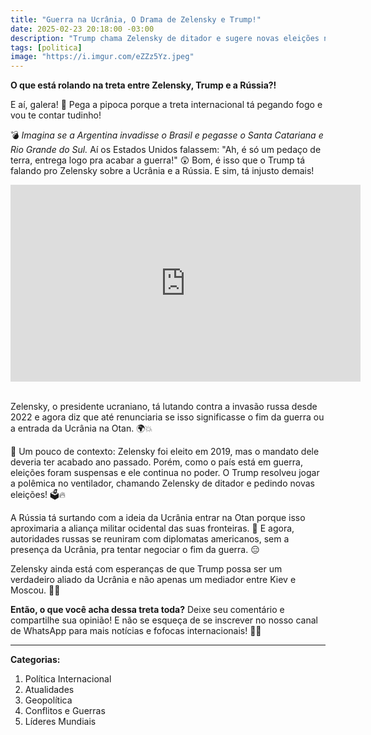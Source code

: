 ```yaml
---
title: "Guerra na Ucrânia, O Drama de Zelensky e Trump!"
date: 2025-02-23 20:18:00 -03:00
description: "Trump chama Zelensky de ditador e sugere novas eleições na Ucrânia. Zelensky considera renunciar em troca de paz. Saiba mais sobre essa tensão política!"
tags: [politica]
image: "https://i.imgur.com/eZZz5Yz.jpeg"
---
```


**O que está rolando na treta entre Zelensky, Trump e a Rússia?!**

E aí, galera! 🚨 Pega a pipoca porque a treta internacional tá pegando fogo e vou te contar tudinho!

💣 *Imagina se a Argentina invadisse o Brasil e pegasse o Santa Catariana e Rio Grande do Sul.* Aí os Estados Unidos falassem: "Ah, é só um pedaço de terra, entrega logo pra acabar a guerra!" 😲 Bom, é isso que o Trump tá falando pro Zelensky sobre a Ucrânia e a Rússia. E sim, tá injusto demais!

<div class="plyr__video-embed" id="player">
<iframe width="560" height="315" src="https://www.youtube.com/embed/BVEFKEr6Pt4?si=ziRg0O095wmFmE_e&amp;start=260" title="YouTube video player" frameborder="0" allow="accelerometer; autoplay; clipboard-write; encrypted-media; gyroscope; picture-in-picture; web-share" referrerpolicy="strict-origin-when-cross-origin" allowfullscreen></iframe>
</div><br>

Zelensky, o presidente ucraniano, tá lutando contra a invasão russa desde 2022 e agora diz que até renunciaria se isso significasse o fim da guerra ou a entrada da Ucrânia na Otan. 🌍💥

📅 Um pouco de contexto: Zelensky foi eleito em 2019, mas o mandato dele deveria ter acabado ano passado. Porém, como o país está em guerra, eleições foram suspensas e ele continua no poder. O Trump resolveu jogar a polêmica no ventilador, chamando Zelensky de ditador e pedindo novas eleições! 🗳️🔥

A Rússia tá surtando com a ideia da Ucrânia entrar na Otan porque isso aproximaria a aliança militar ocidental das suas fronteiras. 😬 E agora, autoridades russas se reuniram com diplomatas americanos, sem a presença da Ucrânia, pra tentar negociar o fim da guerra. 😑

Zelensky ainda está com esperanças de que Trump possa ser um verdadeiro aliado da Ucrânia e não apenas um mediador entre Kiev e Moscou. 🤝💬

**Então, o que você acha dessa treta toda?** Deixe seu comentário e compartilhe sua opinião! E não se esqueça de se inscrever no nosso canal de WhatsApp para mais notícias e fofocas internacionais! 📲🎉

---

**Categorias:**
1. Política Internacional
2. Atualidades
3. Geopolítica
4. Conflitos e Guerras
5. Líderes Mundiais
